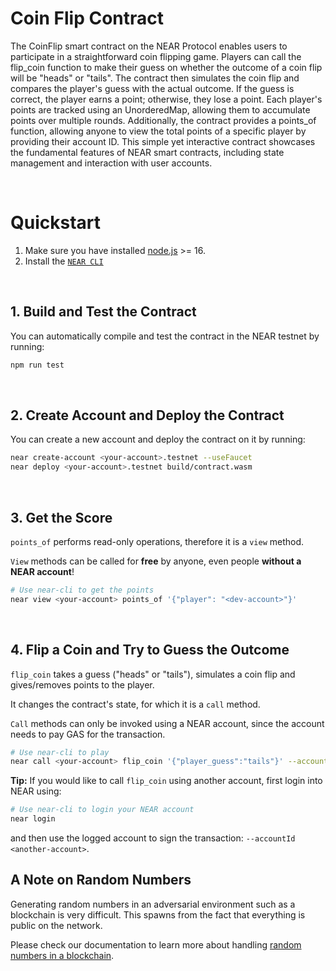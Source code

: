 # Coin Flip Contract

The CoinFlip smart contract on the NEAR Protocol enables users to participate in a straightforward coin flipping game. Players can call the flip_coin function to make their guess on whether the outcome of a coin flip will be "heads" or "tails". The contract then simulates the coin flip and compares the player's guess with the actual outcome. If the guess is correct, the player earns a point; otherwise, they lose a point. Each player's points are tracked using an UnorderedMap, allowing them to accumulate points over multiple rounds. Additionally, the contract provides a points_of function, allowing anyone to view the total points of a specific player by providing their account ID. This simple yet interactive contract showcases the fundamental features of NEAR smart contracts, including state management and interaction with user accounts.

<br />

# Quickstart

1. Make sure you have installed [node.js](https://nodejs.org/en/download/package-manager/) >= 16.
2. Install the [`NEAR CLI`](https://github.com/near/near-cli#setup)

<br />

## 1. Build and Test the Contract
You can automatically compile and test the contract in the NEAR testnet by running:

```bash
npm run test
```

<br />

## 2. Create Account and Deploy the Contract
You can create a new account and deploy the contract on it by running:

```bash
near create-account <your-account>.testnet --useFaucet
near deploy <your-account>.testnet build/contract.wasm
```

<br />

## 3. Get the Score
`points_of` performs read-only operations, therefore it is a `view` method.

`View` methods can be called for **free** by anyone, even people **without a NEAR account**!

```bash
# Use near-cli to get the points
near view <your-account> points_of '{"player": "<dev-account>"}'
```

<br />

## 4. Flip a Coin and Try to Guess the Outcome
`flip_coin` takes a guess ("heads" or "tails"), simulates a coin flip and gives/removes points to the player.

It changes the contract's state, for which it is a `call` method.

`Call` methods can only be invoked using a NEAR account, since the account needs to pay GAS for the transaction.

```bash
# Use near-cli to play
near call <your-account> flip_coin '{"player_guess":"tails"}' --accountId <your-account>
```

**Tip:** If you would like to call `flip_coin` using another account, first login into NEAR using:

```bash
# Use near-cli to login your NEAR account
near login
```

and then use the logged account to sign the transaction: `--accountId <another-account>`.

## A Note on Random Numbers
Generating random numbers in an adversarial environment such as a blockchain is very difficult. This spawns from
the fact that everything is public on the network.

Please check our documentation to learn more about handling [random numbers in a blockchain](https://docs.near.org/develop/contracts/security/storage).
